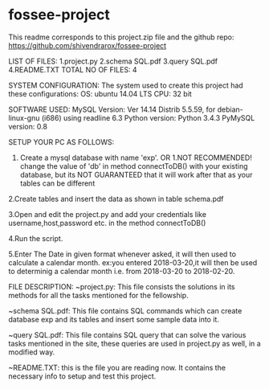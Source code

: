 # fossee-project

This readme corresponds to this project.zip file and the github repo: https://github.com/shivendrarox/fossee-project

LIST OF FILES:
1.project.py
2.schema SQL.pdf
3.query SQL.pdf
4.README.TXT
TOTAL NO OF FILES: 4

SYSTEM CONFIGURATION:
The system used to create this project had these configurations:
OS: ubuntu 14.04 LTS
CPU: 32 bit

SOFTWARE USED:
MySQL Version:  Ver 14.14 Distrib 5.5.59, for debian-linux-gnu (i686) using readline 6.3
Python version: Python 3.4.3
PyMySQL version: 0.8

SETUP YOUR PC AS FOLLOWS:
1. Create a mysql database with name 'exp'.
		OR
1.NOT RECOMMENDED! change the value of 'db' in method connectToDB() with your existing database, but its NOT GUARANTEED that it will work after that as your tables can be different

2.Create tables and insert the data as shown in table schema.pdf

3.Open and edit the project.py and add your credentials like username,host,password etc. in the method connectToDB()

4.Run the script.

5.Enter The Date in given format whenever asked, it will then used to calculate a calendar month. ex:you entered 2018-03-20,it will then be used to determinig a calendar month i.e. from 2018-03-20 to 2018-02-20.

FILE DESCRIPTION:
~project.py:
This file consists the solutions in its methods for all the tasks mentioned for the fellowship.

~schema SQL.pdf:
This file contains SQL commands which can create database exp and its tables and insert some sample data into it.

~query SQL.pdf:
This file contains  SQL query that can solve the various tasks mentioned in the site, these queries are used in project.py as well, in a modified way.

~README.TXT:
this is the file you are reading now. It contains the necessary info to setup and test this project.
